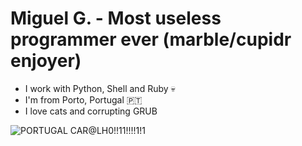 # Miguel G. - Most useless programmer ever (marble/cupidr enjoyer)

- I work with Python, Shell and Ruby 💀
- I'm from Porto, Portugal 🇵🇹
- I love cats and corrupting GRUB

![PORTUGAL CAR@LH0!!11!!!!1!1](https://github.com/migueltheman/migueltheman/blob/ce68ccdaa07bcd735310a083e87de1dcef368606/portugal.jpg)
